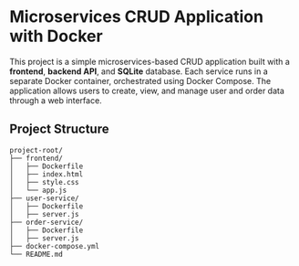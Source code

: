 # Microservices CRUD Application with Docker

This project is a simple microservices-based CRUD application built with a **frontend**, **backend API**, and **SQLite** database. Each service runs in a separate Docker container, orchestrated using Docker Compose. The application allows users to create, view, and manage user and order data through a web interface.

## Project Structure

```plaintext
project-root/
├── frontend/
│   ├── Dockerfile
│   ├── index.html
│   ├── style.css
│   └── app.js
├── user-service/
│   ├── Dockerfile
│   ├── server.js
├── order-service/
│   ├── Dockerfile
│   ├── server.js
├── docker-compose.yml
└── README.md
